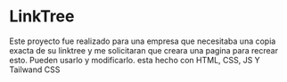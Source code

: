 # LinkTree
Este proyecto fue realizado para una empresa que necesitaba una copia exacta de su linktree y me solicitaran que creara una pagina para recrear esto. Pueden usarlo y modificarlo. esta hecho con HTML, CSS, JS Y Tailwand CSS
